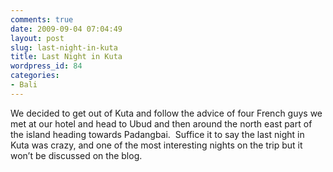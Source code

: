 ```yaml
---
comments: true
date: 2009-09-04 07:04:49
layout: post
slug: last-night-in-kuta
title: Last Night in Kuta
wordpress_id: 84
categories:
- Bali
---
```


We decided to get out of Kuta and follow the advice of four French guys we met at our hotel and head to Ubud and then around the north east part of the island heading towards Padangbai.  Suffice it to say the last night in Kuta was crazy, and one of the most interesting nights on the trip but it won’t be discussed on the blog.

